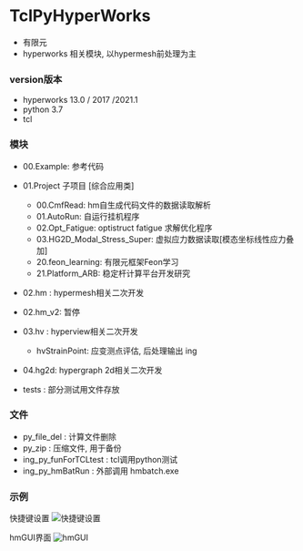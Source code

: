 # TclPyHyperWorks
+ 有限元
+ hyperworks 相关模块, 以hypermesh前处理为主  


### version版本
+ hyperworks 13.0 / 2017 /2021.1
+ python 3.7
+ tcl

### 模块

+ 00.Example: 参考代码
+ 01.Project 子项目 [综合应用类]
  + 00.CmfRead:  hm自生成代码文件的数据读取解析
  + 01.AutoRun: 自运行挂机程序
  + 02.Opt_Fatigue:  optistruct fatigue 求解优化程序
  + 03.HG2D_Modal_Stress_Super:  虚拟应力数据读取[模态坐标线性应力叠加]
  + 20.feon_learning: 有限元框架Feon学习
  + 21.Platform_ARB: 稳定杆计算平台开发研究

+ 02.hm : hypermesh相关二次开发
+ 02.hm_v2: 暂停
+ 03.hv : hyperview相关二次开发
  + hvStrainPoint: 应变测点评估, 后处理输出 ing
+ 04.hg2d: hypergraph 2d相关二次开发
+ tests : 部分测试用文件存放


### 文件
+ py_file_del : 计算文件删除
+ py_zip : 压缩文件, 用于备份
+ ing_py_funForTCLtest : tcl调用python测试
+ ing_py_hmBatRun : 外部调用 hmbatch.exe



### 示例

快捷键设置
![快捷键设置](./README/figure_hm_快捷键设置.png)

hmGUI界面
![hmGUI](./README/figure_hmGUI.png)